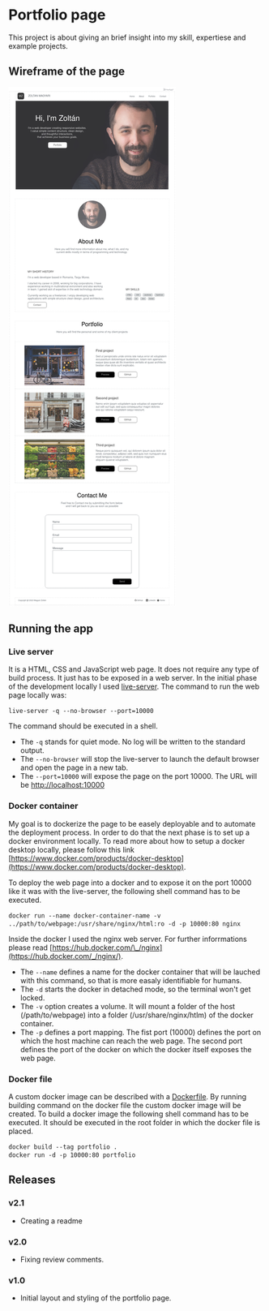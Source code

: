 # Portfolio page

This project is about giving an brief insight into my skill, expertiese and example projects.

## Wireframe of the page

![doc/wireframes/index.html.png](doc/wireframes/index.html.png)

## Running the app

### Live server

It is a HTML, CSS and JavaScript web page. It does not require any type of build process. It just has to be exposed in a web server. In the initial phase of the development locally I used [live-server](https://www.npmjs.com/package/live-server). The command to run the web page locally was:

```shell
live-server -q --no-browser --port=10000
```

The command should be executed in a shell.

-   The `-q` stands for quiet mode. No log will be written to the standard output.
-   The `--no-browser` will stop the live-server to launch the default browser and open the page in a new tab.
-   The `--port=10000` will expose the page on the port 10000. The URL will be [http://localhost:10000](http://localhost:10000)

### Docker container

My goal is to dockerize the page to be easely deployable and to automate the deployment process. In order to do that the next phase is to set up a docker environment locally. To read more about how to setup a docker desktop locally, please follow this link [https://www.docker.com/products/docker-desktop](https://www.docker.com/products/docker-desktop).

To deploy the web page into a docker and to expose it on the port 10000 like it was with the live-server, the following shell command has to be executed.

```shell
docker run --name docker-container-name -v ../path/to/webpage:/usr/share/nginx/html:ro -d -p 10000:80 nginx
```

Inside the docker I used the nginx web server. For further inforrmations please read [https://hub.docker.com/\_/nginx](https://hub.docker.com/_/nginx/).

-   The `--name` defines a name for the docker container that will be lauched with this command, so that is more easaly identifiable for humans.
-   The `-d` starts the docker in detached mode, so the terminal won't get locked.
-   The `-v` option creates a volume. It will mount a folder of the host (/path/to/webpage) into a folder (/usr/share/nginx/htlm) of the docker container.
-   The `-p` defines a port mapping. The fist port (10000) defines the port on which the host machine can reach the web page. The second port defines the port of the docker on which the docker itself exposes the web page.

### Docker file

A custom docker image can be described with a [Dockerfile](./Dockerfile). By running building command on the docker file the custom docker image will be created. To build a docker image the following shell command has to be executed. It should be executed in the root folder in which the docker file is placed.

```shell
docker build --tag portfolio .
docker run -d -p 10000:80 portfolio
```

## Releases

### v2.1

-   Creating a readme

### v2.0

-   Fixing review comments.

### v1.0

-   Initial layout and styling of the portfolio page.
